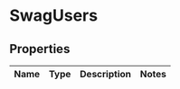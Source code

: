 
# SwagUsers

## Properties
Name | Type | Description | Notes
------------ | ------------- | ------------- | -------------



